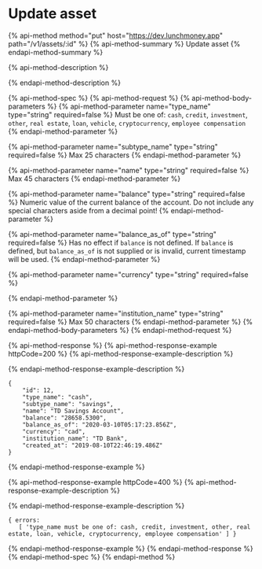 # Update asset

{% api-method method="put" host="https://dev.lunchmoney.app" path="/v1/assets/:id" %}
{% api-method-summary %}
Update asset
{% endapi-method-summary %}

{% api-method-description %}

{% endapi-method-description %}

{% api-method-spec %}
{% api-method-request %}
{% api-method-body-parameters %}
{% api-method-parameter name="type\_name" type="string" required=false %}
Must be one of: `cash`, `credit`, `investment`, `other`, `real estate`, `loan`, `vehicle`, `cryptocurrency`, `employee compensation`
{% endapi-method-parameter %}

{% api-method-parameter name="subtype\_name" type="string" required=false %}
Max 25 characters
{% endapi-method-parameter %}

{% api-method-parameter name="name" type="string" required=false %}
Max 45 characters
{% endapi-method-parameter %}

{% api-method-parameter name="balance" type="string" required=false %}
Numeric value of the current balance of the account. Do not include any special characters aside from a decimal point!
{% endapi-method-parameter %}

{% api-method-parameter name="balance\_as\_of" type="string" required=false %}
Has no effect if `balance` is not defined. If `balance` is defined, but `balance_as_of` is not supplied or is invalid, current timestamp will be used.
{% endapi-method-parameter %}

{% api-method-parameter name="currency" type="string" required=false %}

{% endapi-method-parameter %}

{% api-method-parameter name="institution\_name" type="string" required=false %}
Max 50 characters
{% endapi-method-parameter %}
{% endapi-method-body-parameters %}
{% endapi-method-request %}

{% api-method-response %}
{% api-method-response-example httpCode=200 %}
{% api-method-response-example-description %}

{% endapi-method-response-example-description %}

```
{
    "id": 12,
    "type_name": "cash",
    "subtype_name": "savings",
    "name": "TD Savings Account",
    "balance": "28658.5300",
    "balance_as_of": "2020-03-10T05:17:23.856Z",
    "currency": "cad",
    "institution_name": "TD Bank",
    "created_at": "2019-08-10T22:46:19.486Z"
}
```
{% endapi-method-response-example %}

{% api-method-response-example httpCode=400 %}
{% api-method-response-example-description %}

{% endapi-method-response-example-description %}

```
{ errors:
   [ 'type_name must be one of: cash, credit, investment, other, real estate, loan, vehicle, cryptocurrency, employee compensation' ] }
```
{% endapi-method-response-example %}
{% endapi-method-response %}
{% endapi-method-spec %}
{% endapi-method %}

